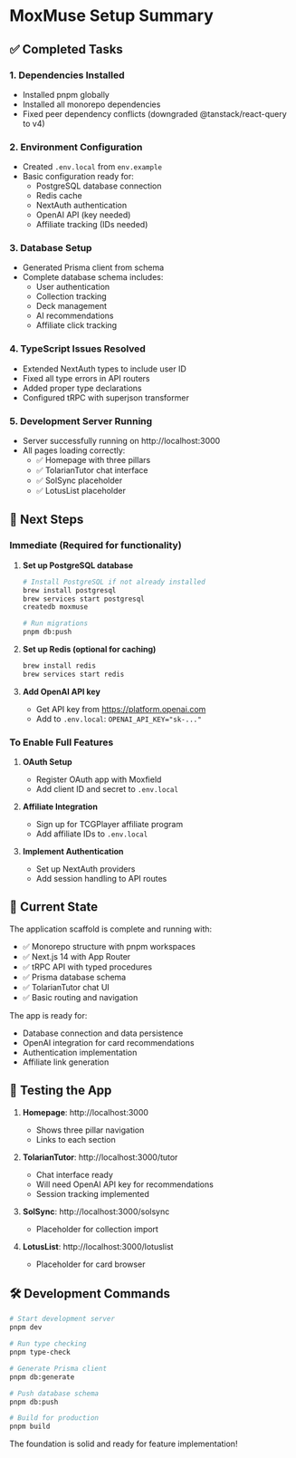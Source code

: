 # MoxMuse Setup Summary

## ✅ Completed Tasks

### 1. **Dependencies Installed**
- Installed pnpm globally
- Installed all monorepo dependencies
- Fixed peer dependency conflicts (downgraded @tanstack/react-query to v4)

### 2. **Environment Configuration**
- Created `.env.local` from `env.example`
- Basic configuration ready for:
  - PostgreSQL database connection
  - Redis cache
  - NextAuth authentication
  - OpenAI API (key needed)
  - Affiliate tracking (IDs needed)

### 3. **Database Setup**
- Generated Prisma client from schema
- Complete database schema includes:
  - User authentication
  - Collection tracking
  - Deck management
  - AI recommendations
  - Affiliate click tracking

### 4. **TypeScript Issues Resolved**
- Extended NextAuth types to include user ID
- Fixed all type errors in API routers
- Added proper type declarations
- Configured tRPC with superjson transformer

### 5. **Development Server Running**
- Server successfully running on http://localhost:3000
- All pages loading correctly:
  - ✅ Homepage with three pillars
  - ✅ TolarianTutor chat interface
  - ✅ SolSync placeholder
  - ✅ LotusList placeholder

## 🚀 Next Steps

### Immediate (Required for functionality)
1. **Set up PostgreSQL database**
   ```bash
   # Install PostgreSQL if not already installed
   brew install postgresql
   brew services start postgresql
   createdb moxmuse
   
   # Run migrations
   pnpm db:push
   ```

2. **Set up Redis (optional for caching)**
   ```bash
   brew install redis
   brew services start redis
   ```

3. **Add OpenAI API key**
   - Get API key from https://platform.openai.com
   - Add to `.env.local`: `OPENAI_API_KEY="sk-..."`

### To Enable Full Features
1. **OAuth Setup**
   - Register OAuth app with Moxfield
   - Add client ID and secret to `.env.local`

2. **Affiliate Integration**
   - Sign up for TCGPlayer affiliate program
   - Add affiliate IDs to `.env.local`

3. **Implement Authentication**
   - Set up NextAuth providers
   - Add session handling to API routes

## 🎯 Current State

The application scaffold is complete and running with:
- ✅ Monorepo structure with pnpm workspaces
- ✅ Next.js 14 with App Router
- ✅ tRPC API with typed procedures
- ✅ Prisma database schema
- ✅ TolarianTutor chat UI
- ✅ Basic routing and navigation

The app is ready for:
- Database connection and data persistence
- OpenAI integration for card recommendations
- Authentication implementation
- Affiliate link generation

## 📝 Testing the App

1. **Homepage**: http://localhost:3000
   - Shows three pillar navigation
   - Links to each section

2. **TolarianTutor**: http://localhost:3000/tutor
   - Chat interface ready
   - Will need OpenAI API key for recommendations
   - Session tracking implemented

3. **SolSync**: http://localhost:3000/solsync
   - Placeholder for collection import

4. **LotusList**: http://localhost:3000/lotuslist
   - Placeholder for card browser

## 🛠️ Development Commands

```bash
# Start development server
pnpm dev

# Run type checking
pnpm type-check

# Generate Prisma client
pnpm db:generate

# Push database schema
pnpm db:push

# Build for production
pnpm build
```

The foundation is solid and ready for feature implementation! 